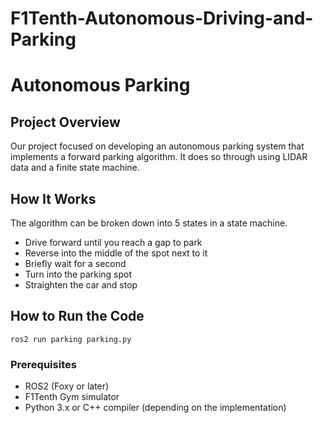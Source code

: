# F1Tenth-Autonomous-Driving-and-Parking

# Autonomous Parking

## Project Overview
Our project focused on developing an autonomous parking system that implements a forward parking algorithm. It does so through using LIDAR data and a finite state machine.

## How It Works
The algorithm can be broken down into 5 states in a state machine.
- Drive forward until you reach a gap to park
- Reverse into the middle of the spot next to it
- Briefly wait for a second
- Turn into the parking spot
- Straighten the car and stop

## How to Run the Code
```ros2 run parking parking.py```

### Prerequisites
- ROS2 (Foxy or later)
- F1Tenth Gym simulator
- Python 3.x or C++ compiler (depending on the implementation)
